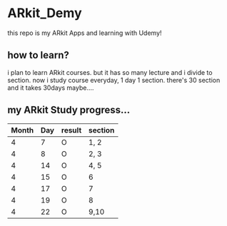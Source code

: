 # ARkit_Demy
this repo is my ARkit Apps and learning with Udemy!

## how to learn?
i plan to learn ARkit courses. but it has so many lecture and i divide to section.
now i study course everyday, 1 day 1 section.
there's 30 section and it takes 30days maybe....

## my ARkit Study progress...
| Month | Day | result | section |
|-------|-----|--------|---------|
|4|7|O|1, 2|
|4|8|O|2, 3|
|4|14|O|4, 5|
|4|15|O|6|
|4|17|O|7|
|4|19|O|8|
|4|22|O|9,10|
